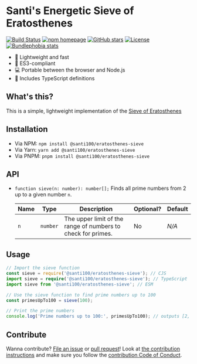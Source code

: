 # Santi's Energetic Sieve of Eratosthenes

[![Build Status][workflow badge]][repo actions]
[![npm homepage][npm badge]][npm home]
[![GitHub stars][stars badge]][repo url]
[![License][license badge]][repo url]
[![Bundlephobia stats][bundlephobia badge]][bundlephobia url]

[workflow badge]: https://github.com/santi100a/eratosthenes-sieve/actions/workflows/ci.yml/badge.svg
[npm badge]: https://img.shields.io/npm/v/@santi100/eratosthenes-sieve
[stars badge]: https://img.shields.io/github/stars/santi100a/eratosthenes-sieve.svg
[license badge]: https://img.shields.io/github/license/santi100a/eratosthenes-sieve.svg
[bundlephobia badge]: https://img.shields.io/bundlephobia/min/@santi100/eratosthenes-sieve
[npm home]: https://npmjs.org/package/@santi100/eratosthenes-sieve
[repo actions]: https://github.com/santi100a/eratosthenes-sieve/actions
[repo url]: https://github.com/santi100a/eratosthenes-sieve
[bundlephobia url]: https://bundlephobia.com/package/@santi100/eratosthenes-sieve@latest

- 🚀 Lightweight and fast
- 👴 ES3-compliant
- 💻 Portable between the browser and Node.js
- 📘 Includes TypeScript definitions

## What's this?

This is a simple, lightweight implementation of the [Sieve of Eratosthenes](https://en.wikipedia.org/wiki/Sieve_of_Eratosthenes)

## Installation

- Via NPM: `npm install @santi100/eratosthenes-sieve`
- Via Yarn: `yarn add @santi100/eratosthenes-sieve`
- Via PNPM: `pnpm install @santi100/eratosthenes-sieve`

## API

- `function sieve(n: number): number[];` Finds all prime numbers from 2 up to a given number `n`.

  | Name | Type     | Description                                                  | Optional? | Default |
  | ---- | -------- | ------------------------------------------------------------ | --------- | ------- |
  | `n`  | `number` | The upper limit of the range of numbers to check for primes. | No        | _N/A_   |

## Usage

```typescript
// Import the sieve function
const sieve = require('@santi100/eratosthenes-sieve'); // CJS
import sieve = require('@santi100/eratosthenes-sieve'); // TypeScript
import sieve from '@santi100/eratosthenes-sieve'; // ESM

// Use the sieve function to find prime numbers up to 100
const primesUpTo100 = sieve(100);

// Print the prime numbers
console.log('Prime numbers up to 100:', primesUpTo100); // outputs [2, 3, 5, 7, 11, 13, 17, 19, 23, 29, 31, 37, 41, 43, 47, 53, 59, 61, 67, 71, 73, 79, 83, 89, 97]
```

## Contribute

Wanna contribute? [File an issue](https://github.com/santi100a/eratosthenes-sieve/issues) or [pull request](https://github.com/santi100a/eratosthenes-sieve/pulls)!
Look at [the contribution instructions](CONTRIBUTING.md) and make sure you follow the [contribution Code of Conduct](CODE_OF_CONDUCT.md).
